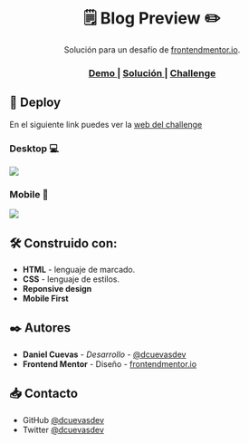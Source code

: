 <h1 align="center">🗒 Blog Preview ✏ </h1>

<div align="center">
    Solución para un desafío de  <a href="https://www.frontendmentor.io/" target="_blank">frontendmentor.io</a>.
</div>

<div align="center">
  <h3>
    <a href="https://dcuevasdev.github.io/blog-preview-card/">
      Demo
    </a>
    <span> | </span>
    <a href="https://github.com/dcuevasdev/blog-preview-card">
      Solución
    </a>
    <span> | </span>
    <a href="https://www.frontendmentor.io/challenges/blog-preview-card-ckPaj01IcS">
      Challenge
    </a>
  </h3>
</div>

## 🚀 Deploy

En el siguiente link puedes ver la [web del challenge](https://dcuevasdev.github.io/column-preview-card-component/ "web del challenge")

### Desktop 💻

![](https://i.imgur.com/qwEyTpW.png)

### Mobile 📱

![](https://i.imgur.com/JSuQpMG.png)

## 🛠️ Construido con:

- **HTML** - lenguaje de marcado.
- **CSS** - lenguaje de estilos.
- **Reponsive design**
- **Mobile First**

## ✒️ Autores

- **Daniel Cuevas** - _Desarrollo_ - [@dcuevasdev](https://twitter.com/dcuevasdev "@dcuevasdev")
- **Frontend Mentor** - Diseño - [frontendmentor.io](https://www.frontendmentor.io/ "frontendmentor.io")

## 📥 Contacto

- GitHub [@dcuevasdev](https://github.com/dcuevasdev)
- Twitter [@dcuevasdev](https://twitter.com/dcuevasdev)
